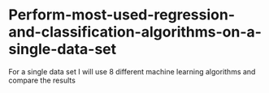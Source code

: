 # Perform-most-used-regression-and-classification-algorithms-on-a-single-data-set
For a single data set I will use 8 different machine learning algorithms and compare the results
